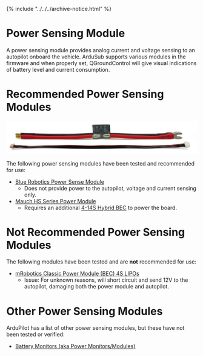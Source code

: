 {% include "../../../archive-notice.html" %}

# Power Sensing Module

A power sensing module provides analog current and voltage sensing to an autopilot onboard the vehicle. ArduSub supports various modules in the firmware and when properly set, QGroundControl will give visual indications of battery level and current consumption.

# Recommended Power Sensing Modules

<img src="/images/hardware/psm.png" class="img-responsive img-center" style="max-height:600px;">

The following power sensing modules have been tested and recommended for use:

* [Blue Robotics Power Sense Module](https://bluerobotics.com/store/comm-control-power/elec-packages/psm-asm-r2-rp/)
    * Does not provide power to the autopilot, voltage and current sensing only.
* [Mauch HS Series Power Module](https://www.mauch-electronic.com/hs-sensor-product)
    * Requires an additional [4-14S Hybrid BEC](https://www.mauch-electronic.com/4-14s-hyb-bec) to power the board.
    
# Not Recommended Power Sensing Modules

The following modules have been tested and are **not** recommended for use:

* [mRobotics Classic Power Module (BEC) 4S LIPOs](https://store.mrobotics.io/product-p/m10018a.htm)
    * Issue: For unknown reasons, will short circuit and send 12V to the autopilot, damaging both the power module and autopilot.

# Other Power Sensing Modules

ArduPilot has a list of other power sensing modules, but these have not been tested or verified:

* [Battery Monitors (aka Power Monitors/Modules)](https://ardupilot.org/copter/docs/common-powermodule-landingpage.html)
